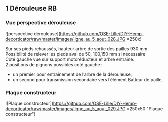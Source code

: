 ## 1 Dérouleuse RB

### Vue perspective dérouleuse
![perspective dérouleuse](https://github.com/OSE-Lille/DIY-Hemp-decorticator/raw/master/images/ligne_au_5_aout_028.JPG =250x)

Sur ses pieds rehaussés, hauteur arbre de sortie des pailles 930 mm. Possibilité de relever les pieds aval de 50, 100,150 mm si nécessaire <br />
Coté gauche vue sur support motoréducteur et arbre entrainé. <br />
2 positions de pignons possibles coté gauche : 
* un premier pour entrainement de l’arbre de la dérouleuse, 
* un second pour transmission secondaire vers l’élément Batteur de paille.

### Plaque constructeur
![Plaque constructeur](https://github.com/OSE-Lille/DIY-Hemp-decorticator/raw/master/images/ligne_au_5_aout_029.JPG =250x50 "Plaque constructeur")
